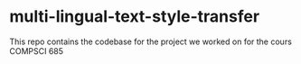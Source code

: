 # multi-lingual-text-style-transfer
This repo contains the codebase for the project we worked on for the cours COMPSCI 685

